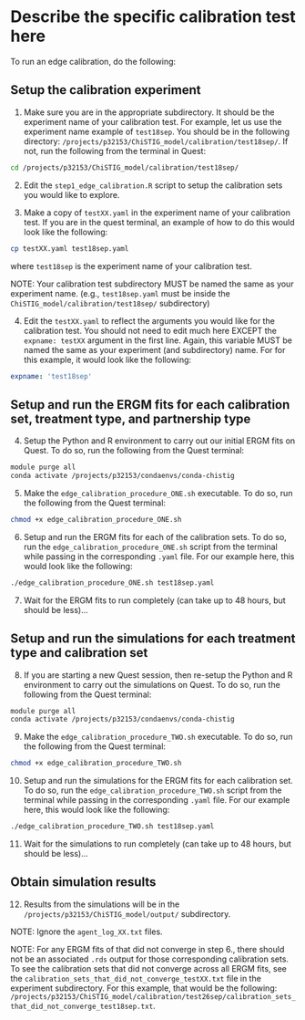 # Describe the specific calibration test here

To run an edge calibration, do the following:

## Setup the calibration experiment

1. Make sure you are in the appropriate subdirectory. It should be the experiment name of your calibration test. For example, let us use the experiment name example of `test18sep`. You should be in the following directory: `/projects/p32153/ChiSTIG_model/calibration/test18sep/`. If not, run the following from the terminal in Quest:
```sh
cd /projects/p32153/ChiSTIG_model/calibration/test18sep/
```


2. Edit the `step1_edge_calibration.R` script to setup the calibration sets you would like to explore. 


3. Make a copy of `testXX.yaml` in the experiment name of your calibration test. If you are in the quest terminal, an example of how to do this would look like the following: 
```sh
cp testXX.yaml test18sep.yaml
``` 

where `test18sep` is the experiment name of your calibration test.

NOTE: Your calibration test subdirectory MUST be named the same as your experiment name. (e.g., `test18sep.yaml` must be inside the `ChiSTIG_model/calibration/test18sep/` subdirectory) 


4.  Edit the `testXX.yaml` to reflect the arguments you would like for the calibration test. You should not need to edit much here EXCEPT the `expname: testXX` argument in the first line. Again, this variable MUST be named the same as your experiment (and subdirectory) name. For for this example, it would look like the following:
```yaml
expname: 'test18sep'
```

## Setup and run the ERGM fits for each calibration set, treatment type, and partnership type

4. Setup the Python and R environment to carry out our initial ERGM fits on Quest. To do so, run the following from the Quest terminal:
```sh
module purge all
conda activate /projects/p32153/condaenvs/conda-chistig
```


5. Make the `edge_calibration_procedure_ONE.sh` executable. To do so, run the following from the Quest terminal:
```sh
chmod +x edge_calibration_procedure_ONE.sh
```


6. Setup and run the ERGM fits for each of the calibration sets. To do so, run the `edge_calibration_procedure_ONE.sh` script from the terminal while passing in the corresponding `.yaml` file. For our example here, this would look like the following:
```sh
./edge_calibration_procedure_ONE.sh test18sep.yaml
```


7. Wait for the ERGM fits to run completely (can take up to 48 hours, but should be less)...


## Setup and run the simulations for each treatment type and calibration set

8. If you are starting a new Quest session, then re-setup the Python and R environment to carry out the simulations on Quest. To do so, run the following from the Quest terminal:
```sh
module purge all
conda activate /projects/p32153/condaenvs/conda-chistig
```


9. Make the `edge_calibration_procedure_TWO.sh` executable. To do so, run the following from the Quest terminal:
```sh
chmod +x edge_calibration_procedure_TWO.sh
```


10. Setup and run the simulations for the ERGM fits for each calibration set. To do so, run the `edge_calibration_procedure_TWO.sh` script from the terminal while passing in the corresponding `.yaml` file. For our example here, this would look like the following:
```sh
./edge_calibration_procedure_TWO.sh test18sep.yaml
```


11. Wait for the simulations to run completely (can take up to 48 hours, but should be less)...


## Obtain simulation results

12. Results from the simulations will be in the `/projects/p32153/ChiSTIG_model/output/` subdirectory. 

NOTE: Ignore the `agent_log_XX.txt` files.

NOTE: For any ERGM fits of that did not converge in step 6., there should not be an associated `.rds` output for those corresponding calibration sets. To see the calibration sets that did not converge across all ERGM fits, see the `calibration_sets_that_did_not_converge_testXX.txt` file in the experiment subdirectory. For this example, that would be the following: `/projects/p32153/ChiSTIG_model/calibration/test26sep/calibration_sets_that_did_not_converge_test18sep.txt`.








